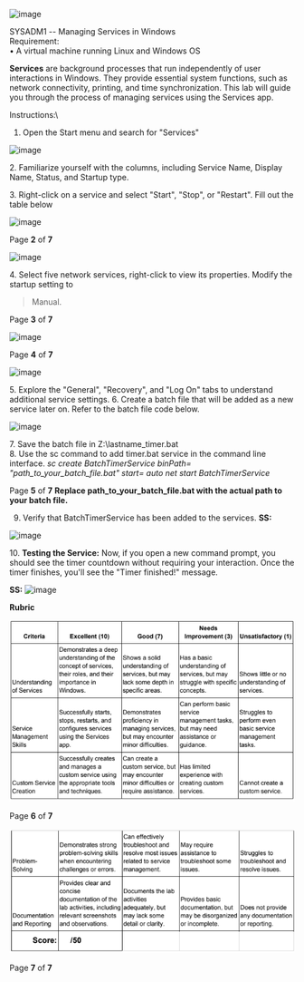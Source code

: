 ![image](https://github.com/user-attachments/assets/501893ed-571c-48ab-9994-6ce55745b02a)

SYSADM1 -- Managing Services in Windows\
Requirement:\
• A virtual machine running Linux and Windows OS

**Services** are background processes that run independently of user
interactions in Windows. They provide essential system functions, such
as network connectivity, printing, and time synchronization. This lab
will guide you through the process of managing services using the
Services app.

Instructions:\
1. Open the Start menu and search for \"Services\"

![image](https://github.com/user-attachments/assets/47b3aae1-973c-4b9c-ae59-265fb6116c97)

2\. Familiarize yourself with the columns, including Service Name,
Display Name, Status, and Startup type.

3\. Right-click on a service and select \"Start\", \"Stop\", or
\"Restart\". Fill out the table below

![image](https://github.com/user-attachments/assets/77ade0aa-98f4-43ff-9026-db7a61935d4d)


Page **2** of **7**

![image](https://github.com/user-attachments/assets/c60626c0-006c-4da9-854a-9a3d37798d4a)

4\. Select five network services, right-click to view its properties.
Modify the startup setting to

> Manual.

Page **3** of **7**

![image](https://github.com/user-attachments/assets/00d24d1e-f9d2-4fbe-b4dc-642b5ad85aac)

Page **4** of **7**

![image](https://github.com/user-attachments/assets/84ad4fc6-be5a-464f-a8e3-8106c272b349)

5\. Explore the \"General\", \"Recovery\", and \"Log On\" tabs to
understand additional service settings. 6. Create a batch file that will
be added as a new service later on. Refer to the batch file code below.

![image](https://github.com/user-attachments/assets/1b3cdd6e-03c3-4c17-a255-1c32364dce68)

7\. Save the batch file in Z:\\lastname_timer.bat\
8. Use the sc command to add timer.bat service in the command line
interface. *sc create BatchTimerService binPath=
\"path_to_your_batch_file.bat\" start= auto* *net start
BatchTimerService*

Page **5** of **7**
**Replace path_to_your_batch_file.bat with the actual path to your batch file.** 

9. Verify that BatchTimerService has been added to the services.
**SS:**

![image](https://github.com/user-attachments/assets/f58f5bde-44fb-4bc2-9964-11ec3e615733)

10\. **Testing the Service:** Now, if you open a new command prompt, you should see the timer countdown without requiring your interaction. Once the timer finishes, you\'ll see the \"Timer finished!\" message.

**SS:**
![image](https://github.com/user-attachments/assets/14ba97d4-f443-43c5-9208-f11973fce00d)

**Rubric**

![alt text](image.png)

Page **6** of **7**

![alt text](image-1.png)

Page **7** of **7**
